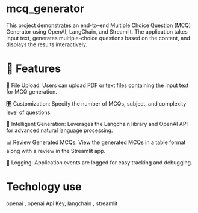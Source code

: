 # mcq_generator
This project demonstrates an end-to-end Multiple Choice Question (MCQ) Generator using OpenAI, LangChain, and Streamlit. The application takes input text, generates multiple-choice questions based on the content, and displays the results interactively.

# 🎯 Features

📂 File Upload: Users can upload PDF or text files containing the input text for MCQ generation.

🎛️ Customization: Specify the number of MCQs, subject, and complexity level of questions.

🧠 Intelligent Generation: Leverages the Langchain library and OpenAI API for advanced natural language processing.

📊 Review Generated MCQs: View the generated MCQs in a table format along with a review in the Streamlit app.

📝 Logging: Application events are logged for easy tracking and debugging.

# Techology use
 openai ,
 openai Api Key,
langchain ,
streamlit
# 
